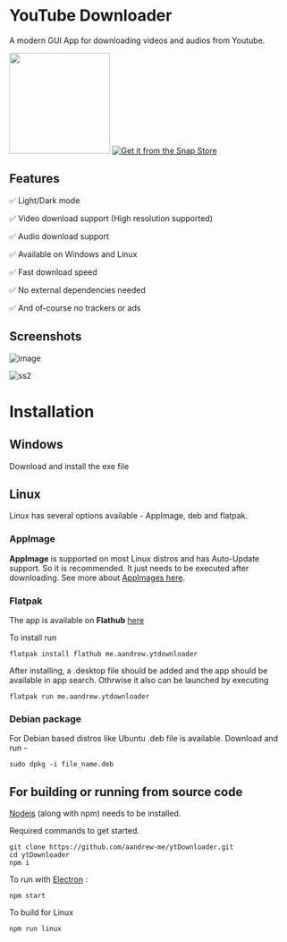 # YouTube Downloader
A modern GUI App for downloading videos and audios from Youtube.


<a href="https://flathub.org/apps/details/me.aandrew.ytdownloader"><img src="https://flathub.org/assets/badges/flathub-badge-en.svg" style="width:180px;"></a>
[![Get it from the Snap Store](https://snapcraft.io/static/images/badges/en/snap-store-black.svg)](https://snapcraft.io/ytdownloader)


## Features

✅ Light/Dark mode

✅ Video download support (High resolution supported)

✅ Audio download support

✅ Available on Windows and Linux

✅ Fast download speed

✅ No external dependencies needed

✅ And of-course no trackers or ads

## Screenshots

![image](https://user-images.githubusercontent.com/66430340/187023169-e4cd9b81-1968-4758-85b7-2287808d914d.png)
<!--![ss](https://user-images.githubusercontent.com/66430340/181747909-f16e30dc-a7c3-40cb-876b-54f0ea8d4e42.jpg)-->
![ss2](https://user-images.githubusercontent.com/66430340/181747920-4df80914-278f-4350-9328-015e9e0bcf16.jpg)


# Installation

## Windows
Download and install the exe file

## Linux

Linux has several options available - AppImage, deb and flatpak.

### AppImage
**AppImage** is supported on most Linux distros and has Auto-Update support. So it is recommended.
It just needs to be executed after downloading. See more about [AppImages here](https://appimage.org/).

### Flatpak
The app is available on **Flathub** [here](https://flathub.org/apps/details/me.aandrew.ytdownloader)

To install run 
```
flatpak install flathub me.aandrew.ytdownloader
```
After installing, a .desktop file should be added and the app should be available in app search.
Othrwise it also can be launched by executing
```
flatpak run me.aandrew.ytdownloader
```

### Debian package
For Debian based distros like Ubuntu .deb file is available. Download and run -
```
sudo dpkg -i file_name.deb
```

## For building or running from source code

[Nodejs](https://nodejs.org/) (along with npm) needs to be installed.

Required commands to get started.
```
git clone https://github.com/aandrew-me/ytDownloader.git
cd ytDownloader
npm i
```

To run with [Electron](https://www.electronjs.org/) :
```
npm start
```
To build for Linux
```
npm run linux
```
